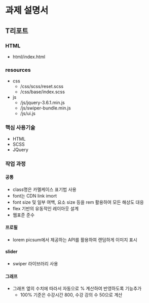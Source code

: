 # 과제 설명서
## T리포트
### HTML
+ html/index.html
### resources
+ css
  + /css/scss/reset.scss
  + /css/base/index.scss
+ js
  + /js/jquery-3.6.1.min.js
  + /js/swiper-bundle.min.js
  + /js/ui.js
### 핵심 사용기술
+ HTML
+ SCSS
+ JQuery 
### 작업 과정
#### 공통
+ class명은 카멜케이스 표기법 사용
+ font는 CDN link imort
+ font size 및 일부 여백, 요소 size 등을 rem 활용하여 모든 해상도 대응
+ flex 기반의 유동적인 레이아웃 설계
+ 웹표준 준수
#### 프로필
+ lorem picsum에서 제공하는 API를 활용하여 랜덤하게 이미지 표시
#### slider
+ swiper 라이브러리 사용
#### 그래프
+ 그래프 옆의 수치에 따라서 자동으로 % 계산하여 반영하도록 기능추가
  + 100% 기준은 수강시간 800, 수강 강의 수 50으로 계산
